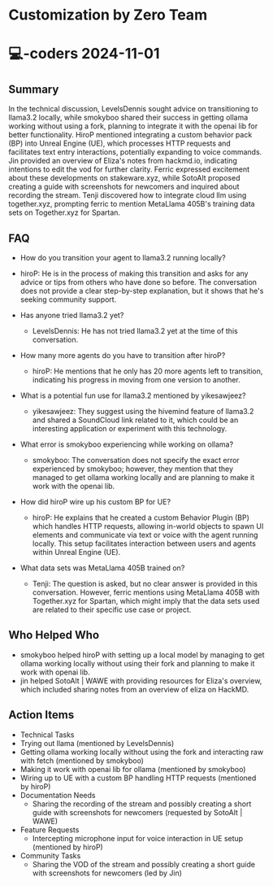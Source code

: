 # Customization by Zero Team

# 💻-coders 2024-11-01

## Summary
 In the technical discussion, LevelsDennis sought advice on transitioning to llama3.2 locally, while smokyboo shared their success in getting ollama working without using a fork, planning to integrate it with the openai lib for better functionality. HiroP mentioned integrating a custom behavior pack (BP) into Unreal Engine (UE), which processes HTTP requests and facilitates text entry interactions, potentially expanding to voice commands. Jin provided an overview of Eliza's notes from hackmd.io, indicating intentions to edit the vod for further clarity. Ferric expressed excitement about these developments on stakeware.xyz, while SotoAlt proposed creating a guide with screenshots for newcomers and inquired about recording the stream. Tenji discovered how to integrate cloud llm using together.xyz, prompting ferric to mention MetaLlama 405B's training data sets on Together.xyz for Spartan.

## FAQ
 - How do you transition your agent to llama3.2 running locally?
  - hiroP: He is in the process of making this transition and asks for any advice or tips from others who have done so before. The conversation does not provide a clear step-by-step explanation, but it shows that he's seeking community support.

- Has anyone tried llama3.2 yet?
  - LevelsDennis: He has not tried llama3.2 yet at the time of this conversation.

- How many more agents do you have to transition after hiroP?
  - hiroP: He mentions that he only has 20 more agents left to transition, indicating his progress in moving from one version to another.

- What is a potential fun use for llama3.2 mentioned by yikesawjeez?
  - yikesawjeez: They suggest using the hivemind feature of llama3.2 and shared a SoundCloud link related to it, which could be an interesting application or experiment with this technology.

- What error is smokyboo experiencing while working on ollama?
  - smokyboo: The conversation does not specify the exact error experienced by smokyboo; however, they mention that they managed to get ollama working locally and are planning to make it work with the openai lib.

- How did hiroP wire up his custom BP for UE?
  - hiroP: He explains that he created a custom Behavior Plugin (BP) which handles HTTP requests, allowing in-world objects to spawn UI elements and communicate via text or voice with the agent running locally. This setup facilitates interaction between users and agents within Unreal Engine (UE).

- What data sets was MetaLlama 405B trained on?
  - Tenji: The question is asked, but no clear answer is provided in this conversation. However, ferric mentions using MetaLlama 405B with Together.xyz for Spartan, which might imply that the data sets used are related to their specific use case or project.

## Who Helped Who
 - smokyboo helped hiroP with setting up a local model by managing to get ollama working locally without using their fork and planning to make it work with openai lib.
- jin helped SotoAlt | WAWE with providing resources for Eliza's overview, which included sharing notes from an overview of eliza on HackMD.

## Action Items
 - Technical Tasks
  - Trying out llama (mentioned by LevelsDennis)
  - Getting ollama working locally without using the fork and interacting raw with fetch (mentioned by smokyboo)
  - Making it work with openai lib for ollama (mentioned by smokyboo)
  - Wiring up to UE with a custom BP handling HTTP requests (mentioned by hiroP)
- Documentation Needs
  - Sharing the recording of the stream and possibly creating a short guide with screenshots for newcomers (requested by SotoAlt | WAWE)
- Feature Requests
  - Intercepting microphone input for voice interaction in UE setup (mentioned by hiroP)
- Community Tasks
  - Sharing the VOD of the stream and possibly creating a short guide with screenshots for newcomers (led by Jin)

